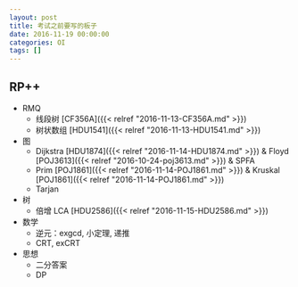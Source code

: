 ```yaml
---
layout: post
title: 考试之前要写的板子
date: 2016-11-19 00:00:00
categories: OI
tags: []
---
```


## RP++

+ RMQ
    - 线段树 [CF356A]({{< relref "2016-11-13-CF356A.md" >}})
    - 树状数组 [HDU1541]({{< relref "2016-11-13-HDU1541.md" >}})
+ 图
    - Dijkstra [HDU1874]({{< relref "2016-11-14-HDU1874.md" >}}) & Floyd [POJ3613]({{< relref "2016-10-24-poj3613.md" >}}) & SPFA
    - Prim [POJ1861]({{< relref "2016-11-14-POJ1861.md" >}}) & Kruskal [POJ1861]({{< relref "2016-11-14-POJ1861.md" >}})
    - Tarjan
+ 树
    - 倍增 LCA [HDU2586]({{< relref "2016-11-15-HDU2586.md" >}})
+ 数学
    - 逆元：exgcd, 小定理, 递推
    - CRT, exCRT
+ 思想
    - 二分答案
    - DP
